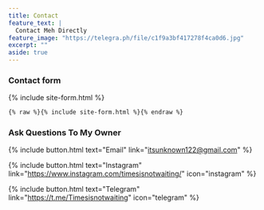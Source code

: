 ```yaml
---
title: Contact
feature_text: |
  Contact Meh Directly
feature_image: "https://telegra.ph/file/c1f9a3bf417278f4ca0d6.jpg"
excerpt: ""
aside: true
---
```



### Contact form

{% include site-form.html %}

``` html
{% raw %}{% include site-form.html %}{% endraw %}
```


### Ask Questions To My Owner

{% include button.html text="Email" link="itsunknown122@gmail.com" %}

{% include button.html text="Instagram" link="https://www.instagram.com/timesisnotwaiting/" icon="instagram" %}

{% include button.html text="Telegram" link="https://t.me/Timesisnotwaiting" icon="telegram" %}


